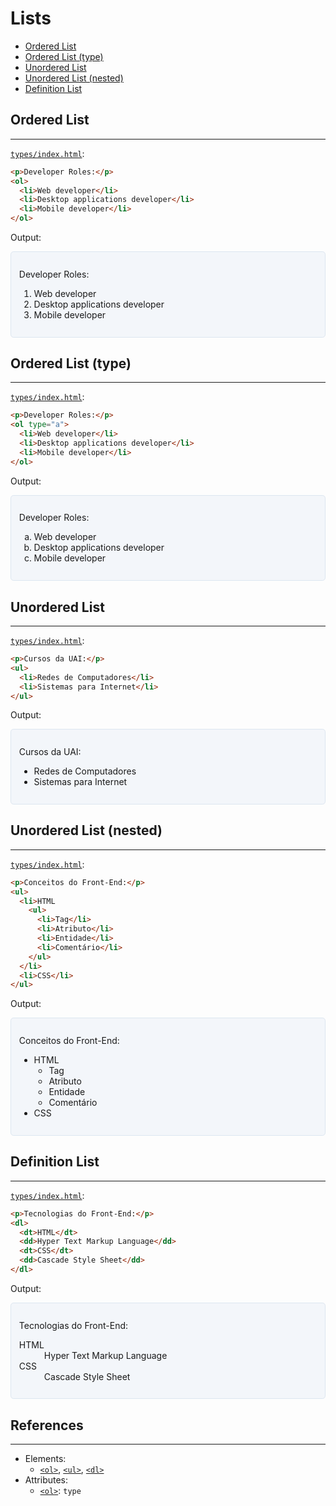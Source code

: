 # Lists

* [Ordered List](#ordered-list)
* [Ordered List (type) ](#ordered-list-type)
* [Unordered List](#unordered-list)
* [Unordered List (nested)](#unordered-list-nested)
* [Definition List](#definition-list)

## Ordered List
---

[`types/index.html`](types/):
```html
<p>Developer Roles:</p>
<ol>
  <li>Web developer</li>
  <li>Desktop applications developer</li>
  <li>Mobile developer</li>
</ol>
```

Output:

<div style="border-radius: 0.3rem;background-color: #f3f6fa;border: solid 1px #dce6f0; padding: 0.8rem;">
  <p>Developer Roles:</p>
  <ol>
    <li>Web developer</li>
    <li>Desktop applications developer</li>
    <li>Mobile developer</li>
  </ol>
</div>

## Ordered List (type) 
---

[`types/index.html`](types/):
```html
<p>Developer Roles:</p>
<ol type="a">
  <li>Web developer</li>
  <li>Desktop applications developer</li>
  <li>Mobile developer</li>
</ol>
```
Output:

<div style="border-radius: 0.3rem;background-color: #f3f6fa;border: solid 1px #dce6f0; padding: 0.8rem;">
  <p>Developer Roles:</p>
  <ol type="a">
    <li>Web developer</li>
    <li>Desktop applications developer</li>
    <li>Mobile developer</li>
  </ol>
</div>

## Unordered List 
---

[`types/index.html`](types/):
```html
<p>Cursos da UAI:</p>
<ul>
  <li>Redes de Computadores</li>
  <li>Sistemas para Internet</li>
</ul>
```

Output:

<div style="border-radius: 0.3rem;background-color: #f3f6fa;border: solid 1px #dce6f0; padding: 0.8rem;">
  <p>Cursos da UAI:</p>
  <ul>
    <li>Redes de Computadores</li>
    <li>Sistemas para Internet</li>
  </ul>
</div>

## Unordered List (nested) 
---

[`types/index.html`](types/):
```html
<p>Conceitos do Front-End:</p>
<ul>
  <li>HTML
    <ul>
      <li>Tag</li>
      <li>Atributo</li>
      <li>Entidade</li>
      <li>Comentário</li>
    </ul>
  </li>
  <li>CSS</li>
</ul>
```

Output:

<div style="border-radius: 0.3rem;background-color: #f3f6fa;border: solid 1px #dce6f0; padding: 0.8rem;">
<p>Conceitos do Front-End:</p>
  <ul>
    <li>HTML
      <ul>
        <li>Tag</li>
        <li>Atributo</li>
        <li>Entidade</li>
        <li>Comentário</li>
      </ul>
    </li>
    <li>CSS</li>
  </ul>
</div>

## Definition List 
---

[`types/index.html`](types/):
```html
<p>Tecnologias do Front-End:</p>
<dl>
  <dt>HTML</dt>
  <dd>Hyper Text Markup Language</dd>
  <dt>CSS</dt>
  <dd>Cascade Style Sheet</dd>
</dl>
```

Output:

<div style="border-radius: 0.3rem;background-color: #f3f6fa;border: solid 1px #dce6f0; padding: 0.8rem;">
  <p>Tecnologias do Front-End:</p>
  <dl>
    <dt>HTML</dt>
    <dd>Hyper Text Markup Language</dd>
    <dt>CSS</dt>
    <dd>Cascade Style Sheet</dd>
  </dl>
</div>

## References
---

* Elements:
  * [`<ol>`](https://developer.mozilla.org/en-US/docs/Web/HTML/Element/ol), 
  [`<ul>`](https://developer.mozilla.org/en-US/docs/Web/HTML/Element/ul), 
  [`<dl>`](https://developer.mozilla.org/en-US/docs/Web/HTML/Element/dl)
* Attributes:
  * [`<ol>`](https://developer.mozilla.org/en-US/docs/Web/HTML/Element/ol#Attributes): `type`
